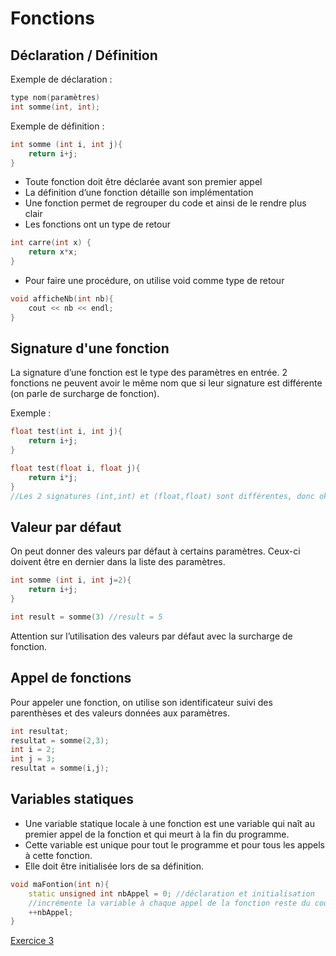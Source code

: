 # Fonctions

## Déclaration / Définition

Exemple de déclaration :

```c++
type nom(paramètres)
int somme(int, int);
```

Exemple de définition :

``` c++
int somme (int i, int j){
    return i+j;
}
```

* Toute fonction doit être déclarée avant son premier appel
* La définition d’une fonction détaille son implémentation
* Une fonction permet de regrouper du code et ainsi de le rendre plus clair
* Les fonctions ont un type de retour

``` c++
int carre(int x) {
    return x*x;
}
```

* Pour faire une procédure, on utilise void comme type de retour

``` c++
void afficheNb(int nb){
    cout << nb << endl;
}
```

## Signature d'une fonction

La signature d’une fonction est le type des paramètres en entrée. 
2 fonctions ne peuvent avoir le même nom que si leur signature est différente (on parle de surcharge de fonction).

Exemple :

``` c++
float test(int i, int j){
    return i+j;
}

float test(float i, float j){
    return i*j;
}
//Les 2 signatures (int,int) et (float,float) sont différentes, donc ok.
```

## Valeur par défaut

On peut donner des valeurs par défaut à certains paramètres. Ceux-ci doivent être en dernier dans la liste des paramètres.

``` c++
int somme (int i, int j=2){
    return i+j;
}

int result = somme(3) //result = 5
```

Attention sur l’utilisation des valeurs par défaut avec la surcharge de fonction.

## Appel de fonctions

Pour appeler une fonction, on utilise son identificateur suivi des parenthèses et des valeurs données aux paramètres.

``` c++
int resultat;
resultat = somme(2,3);
int i = 2;
int j = 3;
resultat = somme(i,j);
```

## Variables statiques

* Une variable statique locale à une fonction est une variable qui naît au premier appel de la fonction et qui meurt à la fin du programme.
* Cette variable est unique pour tout le programme et pour tous les appels à cette fonction.
* Elle doit être initialisée lors de sa définition.

``` c++
void maFontion(int n){
    static unsigned int nbAppel = 0; //déclaration et initialisation
    //incrémente la variable à chaque appel de la fonction reste du code de la fonction
    ++nbAppel;
}
```

[Exercice 3](../Exercices/Exercice3/README.md)
